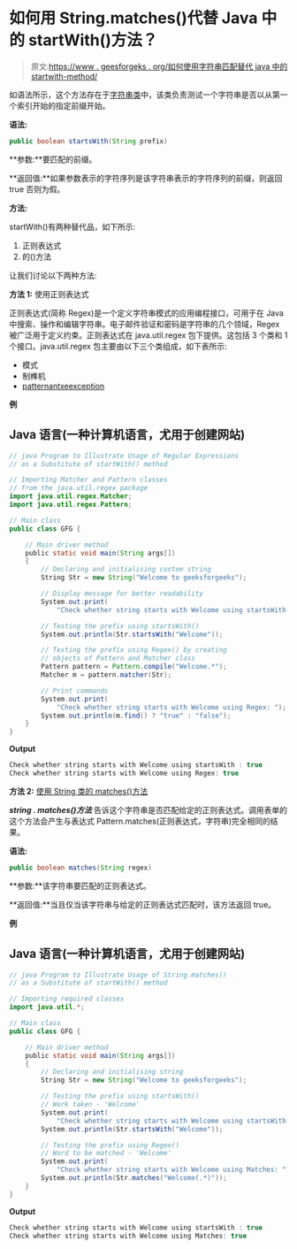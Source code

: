 # 如何用 String.matches()代替 Java 中的 startWith()方法？

> 原文:[https://www . geesforgeks . org/如何使用字符串匹配替代 java 中的 startwith-method/](https://www.geeksforgeeks.org/how-to-use-string-matches-as-a-substitute-of-startwith-method-in-java/)

如语法所示，这个方法存在于[字符串类](https://www.geeksforgeeks.org/string-class-in-java/)中，该类负责测试一个字符串是否以从第一个索引开始的指定前缀开始。

**语法:**

```java
public boolean startsWith(String prefix)
```

**参数:**要匹配的前缀。

**返回值:**如果参数表示的字符序列是该字符串表示的字符序列的前缀，则返回 true 否则为假。

**方法:**

startWith()有两种替代品，如下所示:

1.  正则表达式
2.  的()方法

让我们讨论以下两种方法:

**方法 1:** 使用正则表达式

正则表达式(简称 Regex)是一个定义字符串模式的应用编程接口，可用于在 Java 中搜索、操作和编辑字符串。电子邮件验证和密码是字符串的几个领域，Regex 被广泛用于定义约束。正则表达式在 java.util.regex 包下提供。这包括 3 个类和 1 个接口。java.util.regex 包主要由以下三个类组成，如下表所示:

*   模式
*   制榫机
*   [patternantxeexception](https://www.geeksforgeeks.org/regular-expressions-in-java/)

**例**

## Java 语言(一种计算机语言，尤用于创建网站)

```java
// java Program to Illustrate Usage of Regular Expressions
// as a Substitute of startWith() method

// Importing Matcher and Pattern classes
// from the java.util.regex package
import java.util.regex.Matcher;
import java.util.regex.Pattern;

// Main class
public class GFG {

    // Main driver method
    public static void main(String args[])
    {
        // Declaring and initialising custom string
        String Str = new String("Welcome to geeksforgeeks");

        // Display message for better readability
        System.out.print(
            "Check whether string starts with Welcome using startsWith : ");

        // Testing the prefix using startsWith()
        System.out.println(Str.startsWith("Welcome"));

        // Testing the prefix using Regex() by creating
        // objects of Pattern and Matcher class
        Pattern pattern = Pattern.compile("Welcome.*");
        Matcher m = pattern.matcher(Str);

        // Print commands
        System.out.print(
            "Check whether string starts with Welcome using Regex: ");
        System.out.println(m.find() ? "true" : "false");
    }
}
```

**Output**

```java
Check whether string starts with Welcome using startsWith : true
Check whether string starts with Welcome using Regex: true
```

**方法 2:** [使用 String 类的 matches()方法](https://www.geeksforgeeks.org/java-lang-string-matches-java/)

***string . matches()方法*** 告诉这个字符串是否匹配给定的正则表达式。调用表单的这个方法会产生与表达式 Pattern.matches(正则表达式，字符串)完全相同的结果。

**语法:**

```java
public boolean matches(String regex)
```

**参数:**该字符串要匹配的正则表达式。

**返回值:**当且仅当该字符串与给定的正则表达式匹配时，该方法返回 true。

**例**

## Java 语言(一种计算机语言，尤用于创建网站)

```java
// java Program to Illustrate Usage of String.matches()
// as a Substitute of startWith() method

// Importing required classes
import java.util.*;

// Main class
public class GFG {

    // Main driver method
    public static void main(String args[])
    {
        // Declaring and initialising string
        String Str = new String("Welcome to geeksforgeeks");

        // Testing the prefix using startsWith()
        // Work taken - 'Welcome'
        System.out.print(
            "Check whether string starts with Welcome using startsWith : ");
        System.out.println(Str.startsWith("Welcome"));

        // Testing the prefix using Regex()
        // Word to be matched - 'Welcome'
        System.out.print(
            "Check whether string starts with Welcome using Matches: ");
        System.out.println(Str.matches("Welcome(.*)"));
    }
}
```

**Output**

```java
Check whether string starts with Welcome using startsWith : true
Check whether string starts with Welcome using Matches: true
```
